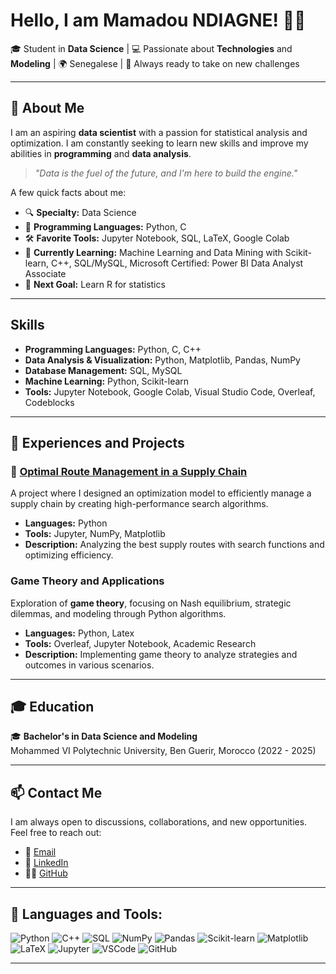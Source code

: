 
# Hello, I am Mamadou NDIAGNE! 👨‍💻

🎓 Student in **Data Science** | 💻 Passionate about **Technologies** and **Modeling** | 🌍 Senegalese | 🚀 Always ready to take on new challenges

---

## 🌟 About Me

I am an aspiring **data scientist** with a passion for statistical analysis and optimization. I am constantly seeking to learn new skills and improve my abilities in **programming** and **data analysis**.

> *"Data is the fuel of the future, and I'm here to build the engine."*

A few quick facts about me:
- 🔍 **Specialty:** Data Science
- 💼 **Programming Languages:** Python, C
- 🛠️ **Favorite Tools:** Jupyter Notebook, SQL, LaTeX, Google Colab
- 🌱 **Currently Learning:** Machine Learning and Data Mining with Scikit-learn, C++, SQL/MySQL, Microsoft Certified: Power BI Data Analyst Associate
- 🚀 **Next Goal:** Learn R for statistics

---

## Skills

- **Programming Languages:** Python, C, C++
- **Data Analysis & Visualization:** Python, Matplotlib, Pandas, NumPy
- **Database Management:** SQL, MySQL
- **Machine Learning:** Python, Scikit-learn
- **Tools:** Jupyter Notebook, Google Colab, Visual Studio Code, Overleaf, Codeblocks

---

## 💼 Experiences and Projects

### 🔗 [Optimal Route Management in a Supply Chain](https://github.com/momodiagne/Supply-Chain-Problem)
A project where I designed an optimization model to efficiently manage a supply chain by creating high-performance search algorithms.

- **Languages:** Python
- **Tools:** Jupyter, NumPy, Matplotlib
- **Description:** Analyzing the best supply routes with search functions and optimizing efficiency.

###  Game Theory and Applications
Exploration of **game theory**, focusing on Nash equilibrium, strategic dilemmas, and modeling through Python algorithms.

- **Languages:** Python, Latex
- **Tools:** Overleaf, Jupyter Notebook, Academic Research
- **Description:** Implementing game theory to analyze strategies and outcomes in various scenarios.

---

## 🎓 Education

🎓 **Bachelor's in Data Science and Modeling**  
Mohammed VI Polytechnic University, Ben Guerir, Morocco (2022 - 2025)

---

## 📫 Contact Me

I am always open to discussions, collaborations, and new opportunities. Feel free to reach out:

- 📧 [Email](mailto:mamadou.ndiagne@um6p.ma)
- 💼 [LinkedIn](https://www.linkedin.com/in/mamadou-ndiagne-a7a44932a/)
- 🐱‍💻 [GitHub](https://github.com/momodiagne)

---

## 🔧 Languages and Tools:

![Python](https://img.shields.io/badge/Python-3776AB?style=for-the-badge&logo=python&logoColor=white)
![C++](https://img.shields.io/badge/C%2B%2B-00599C?style=for-the-badge&logo=c%2B%2B&logoColor=white)
![SQL](https://img.shields.io/badge/SQL-336791?style=for-the-badge&logo=postgresql&logoColor=white)
![NumPy](https://img.shields.io/badge/NumPy-013243?style=for-the-badge&logo=numpy&logoColor=white)
![Pandas](https://img.shields.io/badge/Pandas-150458?style=for-the-badge&logo=pandas&logoColor=white)
![Scikit-learn](https://img.shields.io/badge/scikit--learn-F7931E?style=for-the-badge&logo=scikit-learn&logoColor=white)
![Matplotlib](https://img.shields.io/badge/Matplotlib-11557C?style=for-the-badge&logo=python&logoColor=white)
![LaTeX](https://img.shields.io/badge/LaTeX-008080?style=for-the-badge&logo=latex&logoColor=white)
![Jupyter](https://img.shields.io/badge/Jupyter-F37626?style=for-the-badge&logo=jupyter&logoColor=white)
![VSCode](https://img.shields.io/badge/VS_Code-007ACC?style=for-the-badge&logo=visual%20studio%20code&logoColor=white)
![GitHub](https://img.shields.io/badge/GitHub-181717?style=for-the-badge&logo=github&logoColor=white)

---
